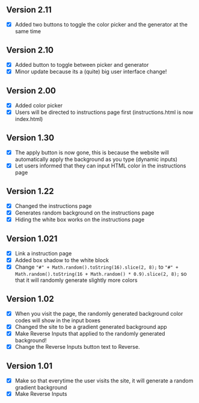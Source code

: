 ## Version 2.11
- [x] Added two buttons to toggle the color picker and the generator at the same time

## Version 2.10
- [x] Added button to toggle between picker and generator
- [x] Minor update because its a (quite) big user interface change!

## Version 2.00
- [x] Added color picker
- [x] Users will be directed to instructions page first (instructions.html is now index.html)

## Version 1.30
- [x] The apply button is now gone, this is because the website will automatically apply the background as you type (dynamic inputs)
- [x] Let users informed that they can input HTML color in the instructions page

## Version 1.22
- [x] Changed the instructions page
- [x] Generates random background on the instructions page
- [x] Hiding the white box works on the instructions page

## Version 1.021
- [x] Link a instruction page
- [x] Added box shadow to the white block
- [x] Change `"#" + Math.random().toString(16).slice(2, 8);` to `"#" + Math.random().toString(16 + Math.random() * 0.9).slice(2, 8);` so that it will randomly generate slightly more colors

## Version 1.02
- [x] When you visit the page, the randomly generated background color codes will show in the input boxes
- [x] Changed the site to be a gradient generated background app
- [x] Make Reverse Inputs that applied to the randomly generated background!
- [x] Change the Reverse Inputs button text to Reverse.

## Version 1.01
- [x] Make so that everytime the user visits the site, it will generate a random gradient background
- [x] Make Reverse Inputs